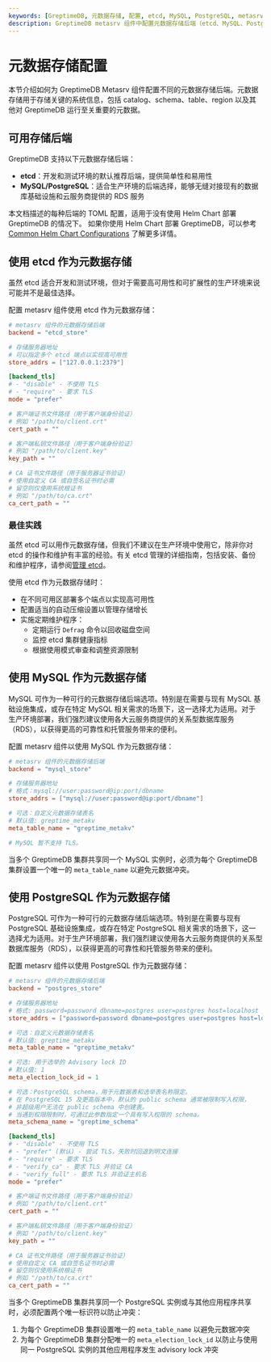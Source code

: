 ```yaml
---
keywords: [GreptimeDB, 元数据存储, 配置, etcd, MySQL, PostgreSQL, metasrv, 存储后端设置]
description: GreptimeDB metasrv 组件中配置元数据存储后端（etcd、MySQL、PostgreSQL）的综合指南，包括设置说明和最佳实践。
---
```


# 元数据存储配置

本节介绍如何为 GreptimeDB Metasrv 组件配置不同的元数据存储后端。元数据存储用于存储关键的系统信息，包括 catalog、schema、table、region 以及其他对 GreptimeDB 运行至关重要的元数据。

## 可用存储后端

GreptimeDB 支持以下元数据存储后端：

- **etcd**：开发和测试环境的默认推荐后端，提供简单性和易用性
- **MySQL/PostgreSQL**：适合生产环境的后端选择，能够无缝对接现有的数据库基础设施和云服务商提供的 RDS 服务

本文档描述的每种后端的 TOML 配置，适用于没有使用 Helm Chart 部署 GreptimeDB 的情况下。
如果你使用 Helm Chart 部署 GreptimeDB，可以参考 [Common Helm Chart Configurations](/user-guide/deployments-administration/deploy-on-kubernetes/common-helm-chart-configurations.md#configuring-metasrv-backend-storage) 了解更多详情。

## 使用 etcd 作为元数据存储

虽然 etcd 适合开发和测试环境，但对于需要高可用性和可扩展性的生产环境来说可能并不是最佳选择。

配置 metasrv 组件使用 etcd 作为元数据存储：

```toml
# metasrv 组件的元数据存储后端
backend = "etcd_store"

# 存储服务器地址
# 可以指定多个 etcd 端点以实现高可用性
store_addrs = ["127.0.0.1:2379"]

[backend_tls]
# - "disable" - 不使用 TLS
# - "require" - 要求 TLS
mode = "prefer"

# 客户端证书文件路径（用于客户端身份验证）
# 例如 "/path/to/client.crt"
cert_path = ""

# 客户端私钥文件路径（用于客户端身份验证）
# 例如 "/path/to/client.key"
key_path = ""

# CA 证书文件路径（用于服务器证书验证）
# 使用自定义 CA 或自签名证书时必需
# 留空则仅使用系统根证书
# 例如 "/path/to/ca.crt"
ca_cert_path = ""
```

### 最佳实践

虽然 etcd 可以用作元数据存储，但我们不建议在生产环境中使用它，除非你对 etcd 的操作和维护有丰富的经验。有关 etcd 管理的详细指南，包括安装、备份和维护程序，请参阅[管理 etcd](/user-guide/deployments-administration/manage-metadata/manage-etcd.md)。

使用 etcd 作为元数据存储时：

- 在不同可用区部署多个端点以实现高可用性
- 配置适当的自动压缩设置以管理存储增长
- 实施定期维护程序：
  - 定期运行 `Defrag` 命令以回收磁盘空间
  - 监控 etcd 集群健康指标
  - 根据使用模式审查和调整资源限制


## 使用 MySQL 作为元数据存储

MySQL 可作为一种可行的元数据存储后端选项。特别是在需要与现有 MySQL 基础设施集成，或存在特定 MySQL 相关需求的场景下，这一选择尤为适用。对于生产环境部署，我们强烈建议使用各大云服务商提供的关系型数据库服务（RDS），以获得更高的可靠性和托管服务带来的便利。

配置 metasrv 组件以使用 MySQL 作为元数据存储：

```toml
# metasrv 组件的元数据存储后端
backend = "mysql_store"

# 存储服务器地址
# 格式：mysql://user:password@ip:port/dbname
store_addrs = ["mysql://user:password@ip:port/dbname"]

# 可选：自定义元数据存储表名
# 默认值: greptime_metakv
meta_table_name = "greptime_metakv"

# MySQL 暂不支持 TLS。
```

当多个 GreptimeDB 集群共享同一个 MySQL 实例时，必须为每个 GreptimeDB 集群设置一个唯一的 `meta_table_name` 以避免元数据冲突。

## 使用 PostgreSQL 作为元数据存储

PostgreSQL 可作为一种可行的元数据存储后端选项。特别是在需要与现有 PostgreSQL 基础设施集成，或存在特定 PostgreSQL 相关需求的场景下，这一选择尤为适用。对于生产环境部署，我们强烈建议使用各大云服务商提供的关系型数据库服务（RDS），以获得更高的可靠性和托管服务带来的便利。

配置 metasrv 组件以使用 PostgreSQL 作为元数据存储：

```toml
# metasrv 组件的元数据存储后端
backend = "postgres_store"

# 存储服务器地址
# 格式: password=password dbname=postgres user=postgres host=localhost port=5432
store_addrs = ["password=password dbname=postgres user=postgres host=localhost port=5432"]

# 可选：自定义元数据存储表名
# 默认值: greptime_metakv
meta_table_name = "greptime_metakv"

# 可选: 用于选举的 Advisory lock ID
# 默认值: 1
meta_election_lock_id = 1

# 可选：PostgreSQL schema，用于元数据表和选举表名称限定。
# 在 PostgreSQL 15 及更高版本中，默认的 public schema 通常被限制写入权限，
# 非超级用户无法在 public schema 中创建表。
# 当遇到权限限制时，可通过此参数指定一个具有写入权限的 schema。
meta_schema_name = "greptime_schema"

[backend_tls]
# - "disable" - 不使用 TLS
# - "prefer" (默认) - 尝试 TLS，失败时回退到明文连接
# - "require" - 要求 TLS
# - "verify_ca" - 要求 TLS 并验证 CA
# - "verify_full" - 要求 TLS 并验证主机名
mode = "prefer"

# 客户端证书文件路径（用于客户端身份验证）
# 例如 "/path/to/client.crt"
cert_path = ""

# 客户端私钥文件路径（用于客户端身份验证）
# 例如 "/path/to/client.key"
key_path = ""

# CA 证书文件路径（用于服务器证书验证）
# 使用自定义 CA 或自签名证书时必需
# 留空则仅使用系统根证书
# 例如 "/path/to/ca.crt"
ca_cert_path = ""
```
当多个 GreptimeDB 集群共享同一个 PostgreSQL 实例或与其他应用程序共享时，必须配置两个唯一标识符以防止冲突：

1. 为每个 GreptimeDB 集群设置唯一的 `meta_table_name` 以避免元数据冲突
2. 为每个 GreptimeDB 集群分配唯一的 `meta_election_lock_id` 以防止与使用同一 PostgreSQL 实例的其他应用程序发生 advisory lock 冲突